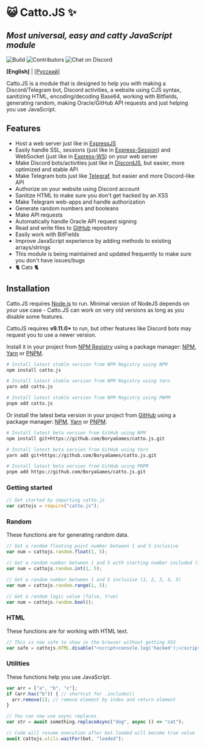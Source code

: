 # 😺 Catto.JS ✨
## *Most universal, easy and catty JavaScript module*

![Build](https://github.com/BoryaGames/catto.js/actions/workflows/test.yml/badge.svg)
![Contributors](https://img.shields.io/github/contributors/BoryaGames/CatMagick)
![Chat on Discord](https://img.shields.io/discord/916772281747931198?logo=discord)

**[English]** | [[Русский]](./README.ru.md)

Catto.JS is a module that is designed to help you with making a Discord/Telegram bot, Discord activities, a website using CJS syntax, sanitizing HTML, encoding/decoding Base64, working with Bitfields, generating random, making Oracle/GitHub API requests and just helping you use JavaScript.

## Features

- Host a web server just like in [ExpressJS](https://www.npmjs.com/package/express)
- Easily handle SSL, sessions (just like in [Express-Session](https://www.npmjs.com/package/express-session)) and WebSocket (just like in [Express-WS](https://www.npmjs.com/package/express-ws)) on your web server
- Make Discord bots/activities just like in [DiscordJS](https://www.npmjs.com/package/discord.js), but easier, more optimized and stable API
- Make Telegram bots just like [Telegraf](https://www.npmjs.com/package/telegraf), but easier and more Discord-like API
- Authorize on your website using Discord account
- Sanitize HTML to make sure you don't get hacked by an XSS
- Make Telegram web-apps and handle authorization
- Generate random numbers and booleans
- Make API requests
- Automatically handle Oracle API request signing
- Read and write files to [GitHub](https://github.com/) repository
- Easily work with BitFields
- Improve JavaScript experience by adding methods to existing arrays/strings
- This module is being maintained and updated frequently to make sure you don't have issues/bugs
- 🐈 Cats 🐈

## Installation

Catto.JS requires [Node.js](https://nodejs.org) to run. Minimal version of NodeJS depends on your use case - Catto.JS can work on very old versions as long as you disable some features.

CattoJS requires **v9.11.0+** to run, but other features like Discord bots may request you to use a newer version.

Install it in your project from [NPM Registry](https://www.npmjs.com/package/catmagick) using a package manager: [NPM](https://www.npmjs.com), [Yarn](https://yarnpkg.com) or [PNPM](https://pnpm.io).

```sh
# Install latest stable version from NPM Registry using NPM
npm install catto.js

# Install latest stable version from NPM Registry using Yarn
yarn add catto.js

# Install latest stable version from NPM Registry using PNPM
pnpm add catto.js
```

Or install the latest beta version in your project from [GitHub](https://github.com/BoryaGames/catto.js) using a package manager: [NPM](https://www.npmjs.com), [Yarn](https://yarnpkg.com) or [PNPM](https://pnpm.io).

```sh
# Install latest beta version from GitHub using NPM
npm install git+https://github.com/BoryaGames/catto.js.git

# Install latest beta version from GitHub using Yarn
yarn add git+https://github.com/BoryaGames/catto.js.git

# Install latest beta version from GitHub using PNPM
pnpm add https://github.com/BoryaGames/catto.js.git
```

### Getting started

```javascript
// Get started by importing catto.js
var cattojs = require("catto.js");
```

### Random

These functions are for generating random data.

```javascript
// Get a random floating point number between 1 and 5 inclusive
var num = cattojs.random.float(1, 5);

// Get a random number between 1 and 5 with starting number included (1, 2, 3, 4)
var num = cattojs.random.int(1, 5);

// Get a random number between 1 and 5 inclusive (1, 2, 3, 4, 5)
var num = cattojs.random.range(1, 5);

// Get a random logic value (false, true)
var num = cattojs.random.bool();
```

### HTML

These functions are for working with HTML text.

```javascript
// This is now safe to show in the browser without getting XSS
var safe = cattojs.HTML.disable("<script>console.log('hacked');</script>");
```

### Utilities

These functions help you use JavaScript.

```javascript
var arr = ["a", "b", "c"];
if (arr.has("b")) { // shortcut for .includes()
  arr.remove(1); // remove element by index and return element
}
```

```javascript
// You can now use async replaces
var str = await something.replaceAsync("dog", async () => "cat");
```

```javascript
// Code will resume execution after bot.loaded will become true value
await cattojs.utils.waitFor(bot, "loaded");
```
